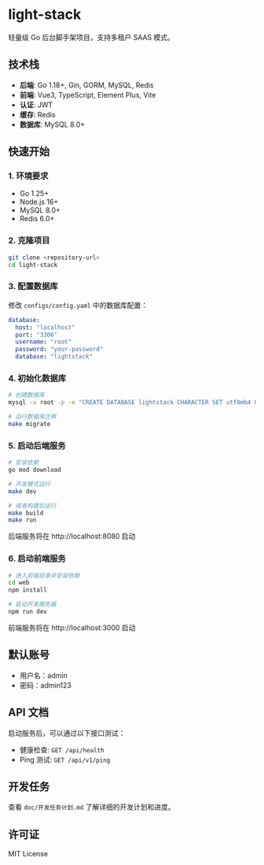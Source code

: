 # light-stack

轻量级 Go 后台脚手架项目，支持多租户 SAAS 模式。

## 技术栈

- **后端**: Go 1.18+, Gin, GORM, MySQL, Redis
- **前端**: Vue3, TypeScript, Element Plus, Vite
- **认证**: JWT
- **缓存**: Redis
- **数据库**: MySQL 8.0+

## 快速开始

### 1. 环境要求

- Go 1.25+
- Node.js 16+
- MySQL 8.0+
- Redis 6.0+

### 2. 克隆项目

```bash
git clone <repository-url>
cd light-stack
```

### 3. 配置数据库

修改 `configs/config.yaml` 中的数据库配置：

```yaml
database:
  host: "localhost"
  port: "3306"
  username: "root"
  password: "your-password"
  database: "lightstack"
```

### 4. 初始化数据库

```bash
# 创建数据库
mysql -u root -p -e "CREATE DATABASE lightstack CHARACTER SET utf8mb4 COLLATE utf8mb4_unicode_ci;"

# 运行数据库迁移
make migrate
```

### 5. 启动后端服务

```bash
# 安装依赖
go mod download

# 开发模式运行
make dev

# 或者构建后运行
make build
make run
```

后端服务将在 http://localhost:8080 启动

### 6. 启动前端服务

```bash
# 进入前端目录并安装依赖
cd web
npm install

# 启动开发服务器
npm run dev
```

前端服务将在 http://localhost:3000 启动

## 默认账号

- 用户名：admin
- 密码：admin123

## API 文档

启动服务后，可以通过以下接口测试：

- 健康检查: `GET /api/health`
- Ping 测试: `GET /api/v1/ping`

## 开发任务

查看 `doc/开发任务计划.md` 了解详细的开发计划和进度。

## 许可证

MIT License
